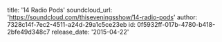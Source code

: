 title: '14 Radio Pods'
soundcloud_url: 'https://soundcloud.com/thiseveningsshow/14-radio-pods'
author: 7328c14f-7ec2-4511-a24d-29a1c5ce23eb
id: 0f5932ff-017b-4780-b418-2bfe49d348c7
release_date: '2015-04-22'
